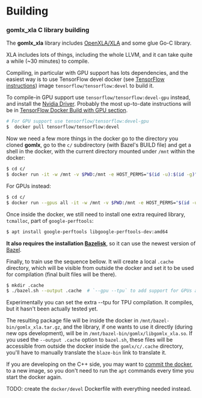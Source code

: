 # Building

### **gomlx_xla** C library building

The **gomlx_xla** library includes [OpenXLA/XLA](https://github.com/openxla/xla/) and some glue Go-C library.

XLA includes lots of things, including the whole LLVM, and it can take quite a while (~30 minutes) to compile.

Compiling, in particular with GPU support has lots dependencies, and the easiest
way is to use TensorFlow devel docker (see
[TensorFlow instructions](https://www.tensorflow.org/install/source#docker_linux_builds))
image `tensorflow/tensorflow:devel` to build it.

To compile-in GPU support use `tensorflow/tensorflow:devel-gpu` instead, and install the
[Nvidia Driver](https://docs.nvidia.com/datacenter/tesla/tesla-installation-notes/index.html).
Probably the most up-to-date instructions will be in
[TensorFlow Docker Build with GPU section](https://www.tensorflow.org/install/source#gpu_support_3).

```bash
# For GPU support use tensorflow/tensorflow:devel-gpu
$  docker pull tensorflow/tensorflow:devel
```

Now we need a few more things in the docker go to the directory you cloned **gomlx**, go to the `c/` subdirectory
(with Bazel's BUILD file) and get a shell in the docker, with the current directory mounted under `/mnt` within
the docker:

```bash
$ cd c/
$ docker run -it -w /mnt -v $PWD:/mnt -e HOST_PERMS="$(id -u):$(id -g)" tensorflow/tensorflow:devel bash
```

For GPUs instead:

```bash
$ cd c/
$ docker run --gpus all -it -w /mnt -v $PWD:/mnt -e HOST_PERMS="$(id -u):$(id -g)" tensorflow/tensorflow:devel-gpu bash
```

Once inside the docker, we still need to install one extra required library, `tcmalloc`, part of `google-perftools`:

```bash
$ apt install google-perftools libgoogle-perftools-dev:amd64
```

**It also requires the installation [Bazelisk](https://github.com/bazelbuild/bazelisk)**, so it can use
the newest version of [Bazel](https://bazel.build/).

Finally, to train use the sequence bellow. It will create a local `.cache` directory, which will be
visible from outside the docker and set it to be used for compilation (final built files will be there).

```bash
$ mkdir .cache
$ ./bazel.sh --output .cache  # `--gpu --tpu` to add support for GPUs and TPUs. 
```

Experimentally you can set the extra --tpu for TPU compilation. It compiles, but it hasn't been actually
tested yet.

The resulting package file will be inside the docker in `/mnt/bazel-bin/gomlx_xla.tar.gz`, and the library,
if one wants to use it directly (during new ops development), will be in `/mnt/bazel-bin/gomlx/libgomlx_xla.so`.
If you used the `--output .cache` option to `bazel.sh`, these files will be accessible from outside the
docker inside the `gomlx/c/.cache` directory, you'll have to manually translate the `blaze-bin` link
to translate it.

If you are developing on the C++ side, you may want to 
[commit the docker](https://docs.docker.com/engine/reference/commandline/commit/),
to a new image, so you don't need to run the `apt` commands every time you start the docker again.

TODO: create the `docker/devel` Dockerfile with everything needed instead.
